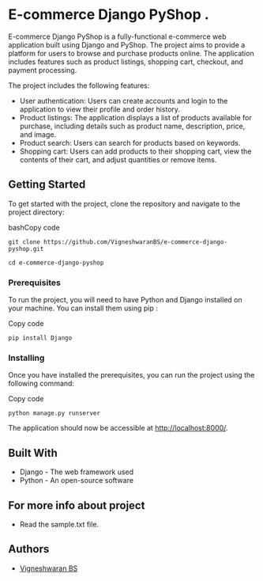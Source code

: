 # E-commerce Django PyShop .

E-commerce Django PyShop is a fully-functional e-commerce web application built using Django and PyShop. The project aims to provide a platform for users to browse and purchase products online. The application includes features such as product listings, shopping cart, checkout, and payment processing.

The project includes the following features:

-   User authentication: Users can create accounts and login to the application to view their profile and order history.
-   Product listings: The application displays a list of products available for purchase, including details such as product name, description, price, and image.
-   Product search: Users can search for products based on keywords.
-   Shopping cart: Users can add products to their shopping cart, view the contents of their cart, and adjust quantities or remove items.

## Getting Started

To get started with the project, clone the repository and navigate to the project directory:

bashCopy code
```
git clone https://github.com/VigneshwaranBS/e-commerce-django-pyshop.git
```
```
cd e-commerce-django-pyshop 
```

### Prerequisites

To run the project, you will need to have Python and Django installed on your machine. You can install them using pip :

Copy code
```
pip install Django 
```

### Installing

Once you have installed the prerequisites, you can run the project using the following command:

Copy code
```
python manage.py runserver 
```

The application should now be accessible at [http://localhost:8000/](http://localhost:8000/).

## Built With

-   Django - The web framework used
-   Python - An open-source software 

## For more info about project
-   Read the sample.txt file.

## Authors

-   [Vigneshwaran BS](https://github.com/VigneshwaranBS)

